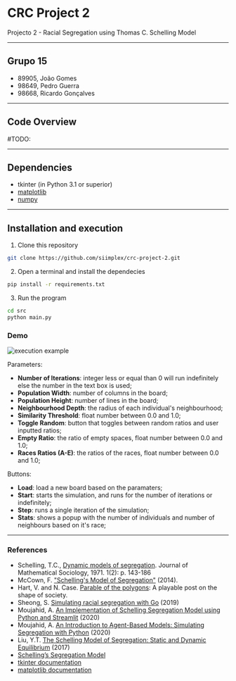 # CRC Project 2
Projecto 2 - Racial Segregation using Thomas C. Schelling Model

---

## Grupo 15
- 89905, João Gomes
- 98649, Pedro Guerra
- 98668, Ricardo Gonçalves

----

## Code Overview

#TODO: 

---

## Dependencies
- tkinter (in Python 3.1 or superior)
- [matplotlib](https://pypi.org/project/matplotlib/)
- [numpy](https://pypi.org/project/numpy/)

---

## Installation and execution

1. Clone this repository

```bash
git clone https://github.com/siimplex/crc-project-2.git
```

2. Open a terminal and install the dependecies

```bash
pip install -r requirements.txt
```

3. Run the program

```bash
cd src
python main.py
```

### Demo 

![execution example](https://github.com/siimplex/crc-project-2/blob/main/demo.png "Program Window")

Parameters:

- **Number of Iterations**: integer less or equal than 0 will run indefinitely else the number in the text box is used;
- **Population Width**: number of columns in the board;
- **Population Height**: number of lines in the board;
- **Neighbourhood Depth**: the radius of each individual's neighbourhood;
- **Similarity Threshold**: float number between 0.0 and 1.0;
- **Toggle Random**: button that toggles between random ratios and user inputted ratios;
- **Empty Ratio**: the ratio of empty spaces, float number between 0.0 and 1.0;
- **Races Ratios (A-E)**: the ratios of the races, float number between 0.0 and 1.0;

Buttons:

- **Load**: load a new board based on the paramaters;
- **Start**: starts the simulation, and runs for the number of iterations or indefinitely;
- **Step**: runs a single iteration of the simulation;
- **Stats**: shows a popup with the number of individuals and number of neighbours based on it's race;

---

### References
- Schelling, T.C., [Dynamic models of segregation](http://norsemathology.org/longa/classes/stuff/DynamicModelsOfSegregation.pdf). Journal of Mathematical Sociology, 1971. 1(2): p. 143-186
- McCown, F.  ["Schelling's Model of Segregation"](http://nifty.stanford.edu/2014/mccown-schelling-model-segregation/) (2014).
- Hart, V. and N. Case. [Parable of the polygons](https://ncase.me/polygons/): A playable post on the shape of society.
- Sheong, S. [Simulating racial segregation with Go](https://towardsdatascience.com/simulating-racial-segregation-with-go-6224c253a1d2) (2019)
- Moujahid, A. [An Implementation of Schelling Segregation Model using Python and Streamlit](http://adilmoujahid.com/posts/2020/05/streamlit-python-schelling/) (2020)
- Moujahid, A. [An Introduction to Agent-Based Models: Simulating Segregation with Python](https://www.binpress.com/simulating-segregation-with-python/) (2020)
- Liu, Y.T. [The Schelling Model of Segregation: Static and Dynamic Equilibrium](https://ytliu0.github.io/schelling/) (2017)
- [Schelling’s Segregation Model](https://python.quantecon.org/schelling.html)
- [tkinter documentation](https://docs.python.org/3/library/tkinter.html)
- [matplotlib documentation](https://matplotlib.org/3.3.3/contents.html)
